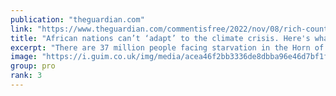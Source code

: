 ```yaml
---
publication: "theguardian.com"
link: "https://www.theguardian.com/commentisfree/2022/nov/08/rich-countries-climate-crisis-cop27-africa-loss-and-damage"
title: "African nations can’t ‘adapt’ to the climate crisis. Here's what rich countries must do | Vanessa Nakate"
excerpt: "There are 37 million people facing starvation in the Horn of Africa. Time for wealthier countries to adopt ‘loss and damage finance’, says climate activist Vanessa Nakate"
image: "https://i.guim.co.uk/img/media/acea46f2bb3336de8dbba96e46d7bf1f0d987ccd/0_377_6545_3930/master/6545.jpg?width=1200&height=630&quality=85&auto=format&fit=crop&overlay-align=bottom%2Cleft&overlay-width=100p&overlay-base64=L2ltZy9zdGF0aWMvb3ZlcmxheXMvdGctb3BpbmlvbnMucG5n&enable=upscale&s=9152941c0754159ebc2003ea9ae8444c"
group: pro
rank: 3
---
```

